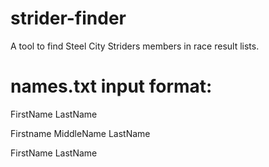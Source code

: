 # strider-finder
A tool to find Steel City Striders members in race result lists.

# names.txt input format:
FirstName LastName

Firstname MiddleName LastName

FirstName LastName
